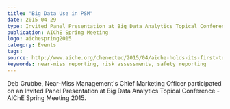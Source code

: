 ```yaml
---
title: "Big Data Use in PSM"
date: 2015-04-29
type: Invited Panel Presentation at Big Data Analytics Topical Conference
publication: AIChE Spring Meeting 
logo: aichespring2015
category: Events
tags: 
source: http://www.aiche.org/chenected/2015/04/aiche-holds-its-first-topical-conference-on-big-data-analytics
keywords: near-miss reporting, risk assessments, safety reporting
---
```


Deb Grubbe, Near-Miss Management's Chief Marketing Officer participated on an Invited Panel Presentation at Big Data Analytics Topical Conference - AIChE Spring Meeting 2015. 
